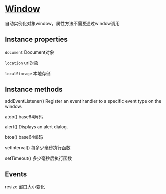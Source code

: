 # [Window](https://developer.mozilla.org/en-US/docs/Web/API/Window)

自动实例化对象window，属性方法不需要通过window调用

## Instance properties

`document` Document对象

`location` url对象

`localStorage` 本地存储

## Instance methods

addEventListener() Register an event handler to a specific event type on the window.

atob() base64解码

alert() Displays an alert dialog.

btoa() base64编码

setInterval() 每多少毫秒执行函数

setTimeout() 多少毫秒后执行函数

## Events

resize 窗口大小变化
